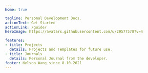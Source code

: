 ```yaml
---
home: true

tagline: Personal Development Docs. 
actionText: Get Started
actionLink: /guide/
heroImage: https://avatars.githubusercontent.com/u/29577570?v=4

features:
- title: Projects
  details: Projects and Templates for future use,
- title: Journals
  details: Personal Journal from the developer.
footer: Nelson Wang since 8.10.2021
---
```


